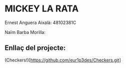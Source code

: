 # MICKEY LA RATA

Ernest Anguera Aixalà: 48102381C

Naïm Barba Morilla: 

## Enllaç del projecte:

(Checkers!)[https://github.com/eur1p3des/Checkers.git]
